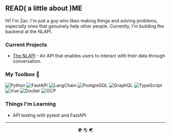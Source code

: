 ## READ( a little about )ME

Hi! I'm Zac. I'm just a guy who likes making things and solving problems, especially ones that genuinely help other people. Currently, I'm building the backend at the NLAPI.

### Current Projects

- [The NLAPI](https://nlapi.io) - An API that enables users to interact with their data through conversation.

### My Toolbox 🧰

![Python](https://img.shields.io/badge/-Python-3776AB?style=flat&logo=Python&logoColor=white)
![FastAPI](https://img.shields.io/badge/-FastAPI-009688?style=flat&logo=FastAPI&logoColor=white)
![LangChain](https://img.shields.io/badge/-LangChain-121212?style=flat&logo=LangChain&logoColor=white)
![PostgreSQL](https://img.shields.io/badge/-PostgreSQL-4169E1?style=flat&logo=PostgreSQL&logoColor=white)
![GraphQL](https://img.shields.io/badge/-GraphQL-E10098?style=flat&logo=GraphQL&logoColor=white)
![TypeScript](https://img.shields.io/badge/-TypeScript-3178C6?style=flat&logo=TypeScript&logoColor=white)
![Vue](https://img.shields.io/badge/-Vue.js-4FC08D?style=flat&logo=vue.js&logoColor=white)
![Docker](https://img.shields.io/badge/-Docker-2496ED?style=flat&logo=Docker&logoColor=white)
![GCP](https://img.shields.io/badge/-Google_Cloud-4285F4?style=flat&logo=google-cloud&logoColor=white)

### Things I'm Learning

- API testing with pytest and FastAPI

---
<p align="center">🌍 🌎 🌏</p>
